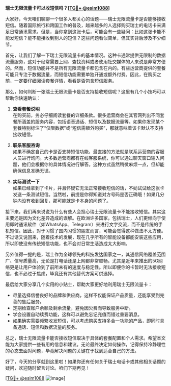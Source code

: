 **瑞士无限流量卡可以收短信吗？[[TG💪+ @esim1088](https://t.me/s/esim1088)]**

大家好，今天咱们聊聊一个很多人都关心的话题——瑞士无限流量卡是否能够接收短信。随着国际旅行和跨国工作的普及，越来越多的人选择购买瑞士的电话卡来满足日常通讯需求。但是，当你拿到这张卡后，可能会有一些疑问：比如这张卡能不能发短信？能不能接收到别人的短信？这些问题看似简单，但其实背后涉及不少细节。

首先，让我们了解一下瑞士无限流量卡的基本情况。这种卡通常提供无限制的数据流量服务，这对于经常需要上网、查找资料或者使用社交媒体的人来说是非常方便的。然而，短信功能并不是所有无限流量卡都包含在内的。有些运营商提供的套餐可能只专注于数据流量，而短信功能需要单独开通或额外付费。因此，在购买之前，一定要仔细阅读套餐详情，看看是否包含短信服务。

那么，如何判断一张瑞士无限流量卡是否支持接收短信呢？这里有几个小技巧可以帮助你快速确认：

1. **查看套餐说明**  
   在购买前，务必仔细阅读套餐的详细条款。很多运营商会在其官网列出不同套餐所涵盖的服务内容，包括语音通话、短信以及数据流量等。如果你发现某个套餐特别标注了“仅限数据”或“短信需额外购买”，那就意味着该卡默认不支持接收短信。

2. **联系客服咨询**  
   如果不确定自己的卡是否支持短信功能，最直接的方法就是联系运营商的客服人员进行询问。大多数运营商都有在线客服系统，你可以通过聊天窗口输入问题，他们会根据你的具体情况进行解答。这种方式虽然稍微麻烦一点，但却能确保信息准确无误。

3. **实际测试一下**  
   如果已经拿到了卡片，并且怀疑它无法正常接收短信的话，不妨试试给这张卡发送一条测试短信。当然啦，前提是你得知道对方号码是否正确哦！如果几分钟内没有收到回复，那可能就是卡本身的问题了。

接下来，我们再来说说为什么有些人会担心瑞士无限流量卡不能接收短信。其实这主要还是因为文化差异造成的误解。在欧洲许多国家，包括瑞士，人们更倾向于使用即时通讯软件（如WhatsApp、Telegram）来进行文字交流，而不是传统的手机短信。因此，对于习惯了国内习惯的朋友而言，可能会觉得这种做法不太方便。不过话又说回来，随着技术的发展，现在几乎所有的智能设备都能安装这些应用，所以即使没有传统短信功能，也不会对日常生活造成太大影响。

另外值得一提的是，瑞士作为全球领先的科技发达国家之一，其通信网络覆盖范围广、信号质量高，无论是打电话还是上网都非常顺畅。尤其是近年来推出的5G网络更是让用户体验到了前所未有的速度与稳定性。所以即便你的卡暂时无法接收短信，也不必过于焦虑，毕竟还有其他替代方案可供选择。

最后给大家分享几个实用的小贴士，帮助大家更好地利用瑞士无限流量卡：

- 尽量选择信誉良好的品牌和供应商，这样不仅能保证产品质量，还能享受到完善的售后服务。
- 定期检查账户余额及剩余流量，避免因欠费而导致服务中断。
- 学会设置自动续费功能，这样可以避免忘记充值而错过重要消息。
- 如果确实需要频繁收发短信，可以考虑购买支持多合一功能的产品，即同时具备通话、短信和数据流量的服务。

总之，瑞士无限流量卡能否接收短信取决于具体的套餐配置和个人需求。希望本文能为大家提供一些有用的信息和建议。无论最终决定如何操作，记得保持冷静理性的心态去面对问题，毕竟解决问题的关键在于找到适合自己的方法。

好了，今天的分享就到这里啦！如果你还有任何关于瑞士电话卡或其他相关话题的疑问，欢迎随时留言讨论。咱们下期再见！

[[TG💪+ @esim1088](https://t.me/s/esim1088) ![Image](https://i.postimg.cc/4NQfJmqS/Snipaste-2025-05-13-00-14-12.png)]